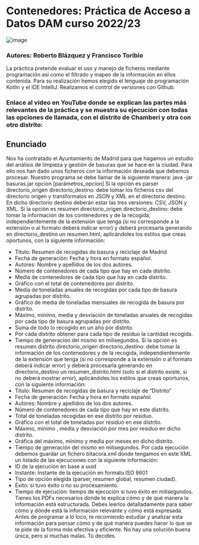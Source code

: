 # Contenedores: Práctica de Acceso a Datos DAM curso 2022/23
![image](https://user-images.githubusercontent.com/90746957/195692649-c0c74924-c602-4533-888a-ef5b087f1269.png)
### Autores: Roberto Blázquez y Francisco Toribio
La práctica pretende evaluar el uso y manejo de ficheros mediante programación así como el filtrado y mapeo de la información en ellos contenida.
Para su realización hemos elegido el lenguaje de programación Kotlin y el IDE IntelliJ. Realizamos el control de versiones con Github.
### Enlace al vídeo en YouTube donde se explican las partes más relevantes de la práctica y se muestra su ejecución con todas las opciones de llamada, con el distrito de Chamberí y otra con otro distrito:
## Enunciado
Nos ha contratado el Ayuntamiento de Madrid para que hagamos un estudio del análisis de
limpieza y gestión de basuras que se hace en la ciudad.
Para ello nos han dado unos ficheros con la información deseada que debemos procesar.
Nuestro programa se debe llamar de la siguiente manera: java -jar basuras.jar opcion
[parámetros_opcion]
Si la opción es parser directorio_origen directorio_destino: debe tomar los ficheros csv
del directorio origen y transformalos en JSON y XML en el directorio destino. En dicho
directorio destino deberán estar las tres versiones: CSV, JSON y XML.
Si la opción es resumen directorio_origen directorio_destino: debe tomar la información
de los contenedores y de la recogida, independientemente de la extensión que tenga (si no
corresponde a la extensión o al formato deberá indicar error) y deberá procesarla
generando en directorio_destino un resumen.html, aplicándoles los estilos que creas
oportunos, con la siguiente información:
- Título: Resumen de recogidas de basura y reciclaje de Madrid
- Fecha de generación: Fecha y hora en formato español.
- Autores: Nombre y apellidos de los dos autores.
- Número de contenedores de cada tipo que hay en cada distrito.
- Media de contenedores de cada tipo que hay en cada distrito.
- Gráfico con el total de contenedores por distrito.
- Media de toneladas anuales de recogidas por cada tipo de basura agrupadas por
distrito.
- Gráfico de media de toneladas mensuales de recogida de basura por distrito.
- Máximo, mínimo, media y desviación de toneladas anuales de recogidas por cada tipo
de basura agrupadas por distrito.
- Suma de todo lo recogido en un año por distrito.
- Por cada distrito obtener para cada tipo de residuo la cantidad recogida.
- Tiempo de generación del mismo en milisegundos.
Si la opción es resumen distrito directorio_origen directorio_destino: debe tomar la
información de los contenedores y de la recogida, independientemente de la extensión que
tenga (si no corresponde a la extensión o al formato deberá indicar error) y deberá
procesarla generando en directorio_destino un resumen_distrito.html (solo si el distrito
existe, si no deberá mostrar error), aplicándoles los estilos que creas oportunos, con la
siguiente información:
- Titulo: Resumen de recogidas de basura y reciclaje de “Distrito”
- Fecha de generación: Fecha y hora en formato español.
- Autores: Nombre y apellidos de los dos autores.
- Número de contenedores de cada tipo que hay en este distrito.
- Total de toneladas recogidas en ese distrito por residuo.
- Gráfico con el total de toneladas por residuo en ese distrito.
- Máximo, mínimo , media y desviación por mes por residuo en dicho distrito.
- Gráfica del máximo, mínimo y media por meses en dicho distrito.
- Tiempo de generación del mismo en milisegundos.
Por cada ejecución debemos guardar un fichero bitacora.xml donde tengamos en este
XML un listado de las ejecuciones con la siguiente información:
- ID de la ejecución en base a uuid
- Instante: Instante de la ejecución en formato ISO 8601
- Tipo de opción elegida (parser, resumen global, resumen ciudad).
- Éxito: si tuvo éxito o no su procesamiento.
- Tiempo de ejecución: tiempo de ejecución si tuvo éxito en milisegundos.
Tienes los PDFs necesarios donde te explica cómo y de qué manera la información está
estructurada. Debes leerlos detalladamente para saber cómo y dónde está la información
relevante y cómo está expresada. Antes de programar a lo loco, te recomiendo estudiar y
analizar esta información para pensar cómo y de qué manera puedes hacer lo que se te
pide de la forma más efectiva y eficiente. No hay una solución buena única, pero sí muchas
malas. Tú decides.
